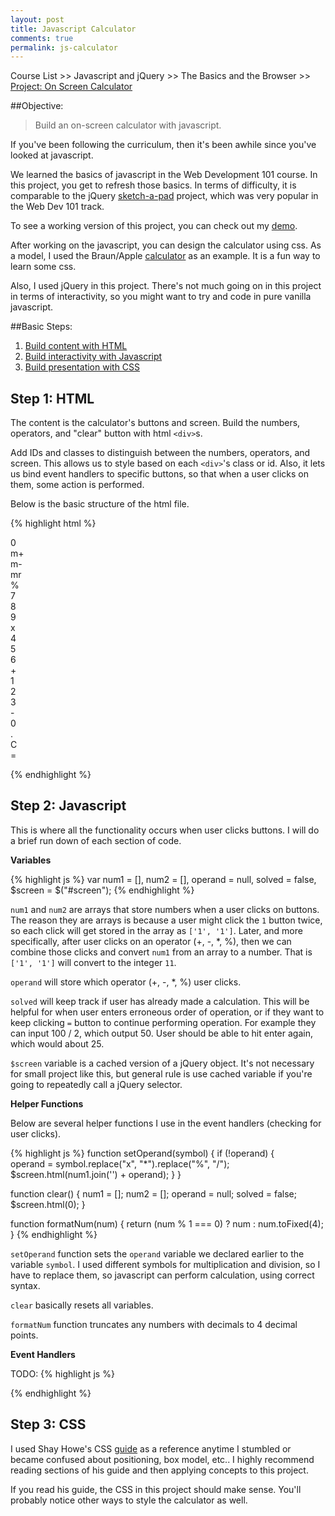 ```yaml
---
layout: post
title: Javascript Calculator
comments: true
permalink: js-calculator
---
```


Course List >> Javascript and jQuery >> The Basics and the Browser >> 
[Project: On Screen Calculator](http://www.theodinproject.com/javascript-and-jquery/on-screen-calculator)

##Objective:
>Build an on-screen calculator with javascript.

If you've been following the curriculum, then it's been awhile since you've looked 
at javascript.  

We learned the basics of javascript in the Web Development 101 course.  In this
project, you get to refresh those basics.  In terms of difficulty, it is comparable 
to the jQuery [sketch-a-pad](http://www.theodinproject.com/web-development-101/javascript-and-jquery)
project, which was very popular in the Web Dev 101 track.

To see a working version of this project, you can check out my [demo](http://jsfiddle.net/Jberczel/3f3SG/).

<!--more-->

After working on the javascript, you can design the calculator using css.  As a model, 
I used the Braun/Apple [calculator](http://www.cultofmac.com/188753/the-braun-products-that-inspired-apples-iconic-designs-gallery/) as an example.  It is a fun way to learn some css.

Also, I used jQuery in this project. There's not much going on in this project in terms
of interactivity, so you might want to try and code in pure vanilla javascript.


##Basic Steps:

1. [Build content with HTML](#step1)
2. [Build interactivity with Javascript](#step2)
3. [Build presentation with CSS](#step3)

<a name="step1"></a>
## Step 1: HTML

The content is the calculator's buttons and screen.  Build the numbers, 
operators, and "clear" button with html `<div>`s.

Add IDs and classes to distinguish between the numbers, operators, and screen.
This allows us to style based on each `<div>`'s class or id.  Also, it lets us bind
event handlers to specific buttons, so that when a user clicks on them, some action
is performed.

Below is the basic structure of the html file.

{% highlight html %}
<div class="container">

<div id="screen">0</div>
<div class="keys">m+</div>
<div class="keys">m-</div>
<div class="keys">mr</div>
<div class="keys operator">%</div>

<div class="keys numpad">7</div>
<div class="keys numpad">8</div>
<div class="keys numpad">9</div>
<div class="keys operator">x</div>

<div class="keys numpad">4</div>
<div class="keys numpad">5</div> 
<div class="keys numpad">6</div>
 <div class="keys operator">+</div>

<div class="keys numpad">1</div>
<div class="keys numpad">2</div>
<div class="keys numpad">3</div>
<div class="keys operator">-</div>

<div class="keys numpad">0</div>
<div class="keys numpad">.</div>
<div class="keys" id="clear">C</div>
<div class="keys" id="equals">=</div>
</div>

{% endhighlight %}

<a name="step2"></a>
## Step 2: Javascript

This is where all the functionality occurs when user clicks buttons.  I will do a
brief run down of each section of code.

**Variables**

{% highlight js %}
var num1 = [],
    num2 = [],
    operand = null,
    solved = false,
    $screen = $("#screen");
{% endhighlight %}

`num1` and `num2` are arrays that store numbers when a user clicks on buttons. The
reason they are arrays is because a user might click the `1` button twice, so each
click will get stored in the array as `['1', '1']`.  Later, and more specifically, 
after user clicks on an operator (+, -, *, %), then we can combine those clicks and 
convert `num1` from an array to a number.  That is `['1', '1']` will convert to the
integer `11`.

`operand` will store which operator (+, -, *, %) user clicks.

`solved` will keep track if user has already made a calculation.  This will be helpful
for when user enters erroneous order of operation, or if they want to keep clicking
`=` button to continue performing operation.  For example they can input 100 / 2, 
which output 50.  User should be able to hit enter again, which would about 25.

`$screen` variable is a cached version of a jQuery object.  It's not necessary for small 
project like this, but general rule is use cached variable if you're going to repeatedly 
call a jQuery selector.

**Helper Functions**

Below are several helper functions I use in the event handlers (checking for 
user clicks).  

{% highlight js %}
function setOperand(symbol) {
  if (!operand) {   
    operand = symbol.replace("x", "*").replace("%", "/");
    $screen.html(num1.join('') + operand);
  }
}

function clear() {
  num1 = [];
  num2 = [];
  operand = null;
  solved = false;
  $screen.html(0);
}

function formatNum(num) {
  return (num % 1 === 0) ? num : num.toFixed(4);
}
{% endhighlight %}

`setOperand` function sets the `operand` variable we declared earlier to the variable
`symbol`.  I used different symbols for multiplication and division, so I have to 
replace them, so javascript can perform calculation, using correct syntax.

`clear` basically resets all variables.

`formatNum` function truncates any numbers with decimals to 4 decimal points.

**Event Handlers**


TODO:
{% highlight js %}


{% endhighlight %}


<a name="step3"></a>

## Step 3: CSS

I used Shay Howe's CSS [guide](http://learn.shayhowe.com/html-css/) as a reference
anytime I stumbled or became confused about positioning, box model, etc..  I highly 
recommend reading sections of his guide and then applying concepts to this project.

If you read his guide, the CSS in this project should make sense.  You'll probably
notice other ways to style the calculator as well.




